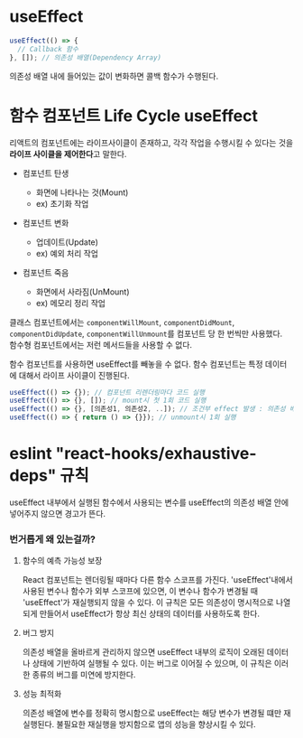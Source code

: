 # useEffect

```JavaScript
useEffect(() => {
  // Callback 함수
}, []); // 의존성 배열(Dependency Array)
```

의존성 배열 내에 들어있는 값이 변화하면 콜백 함수가 수행된다.

# 함수 컴포넌트 Life Cycle useEffect

리액트의 컴포넌트에는 라이프사이클이 존재하고, 각각 작업을 수행시킬 수 있다는 것을 **라이프 사이클을 제어한다**고 말한다.

- 컴포넌트 탄생

  - 화면에 나타나는 것(Mount)
  - ex) 초기화 작업

- 컴포넌트 변화

  - 업데이트(Update)
  - ex) 예외 처리 작업

- 컴포넌트 죽음

  - 화면에서 사라짐(UnMount)
  - ex) 메모리 정리 작업

클래스 컴포넌트에서는 `componentWillMount`, `componentDidMount`, `componentDidUpdate`, `componentWillUnmount`를 컴포넌트 당 한 번씩만 사용했다.
<br/>
함수형 컴포넌트에서는 저런 메서드들을 사용할 수 없다.

함수 컴포넌트를 사용하면 useEffect를 빼놓을 수 없다.
함수 컴포넌트는 특정 데이터에 대해서 라이프 사이클이 진행된다.
<br/>

```javascript
useEffect(() => {}); // 컴포넌트 리렌더링마다 코드 실행
useEffect(() => {}, []); // mount시 첫 1회 코드 실행
useEffect(() => {}, [의존성1, 의존성2, ..]); // 조건부 effect 발생 : 의존성 배열 바뀔 때
useEffect(() => { return () => {}}); // unmount시 1회 실행
```

# eslint "react-hooks/exhaustive-deps" 규칙

useEffect 내부에서 실행된 함수에서 사용되는 변수를 useEffect의 의존성 배열 안에 넣어주지 않으면 경고가 뜬다.

### 번거롭게 왜 있는걸까?

1. 함수의 예측 가능성 보장

   React 컴포넌트는 렌더링될 때마다 다른 함수 스코프를 가진다. 'useEffect'내에서 사용된 변수나 함수가 외부 스코프에 있으면, 이 변수나 함수가 변경될 때 'useEffect'가 재실행되지 않을 수 있다. 이 규칙은 모든 의존성이 명시적으로 나열되게 만들어서 useEffect가 항상 최신 상태의 데이터를 사용하도록 한다.

2. 버그 방지

   의존성 배열을 올바르게 관리하지 않으면 useEffect 내부의 로직이 오래된 데이터나 상태에 기반하여 실행될 수 있다. 이는 버그로 이어질 수 있으며, 이 규칙은 이러한 종류의 버그를 미연에 방지한다.

3. 성능 최적화

   의존성 배열에 변수를 정확히 명시함으로 useEffect는 해당 변수가 변경될 떄만 재실행된다. 불필요한 재실행을 방지함으로 앱의 성능을 향상시킬 수 있다.
